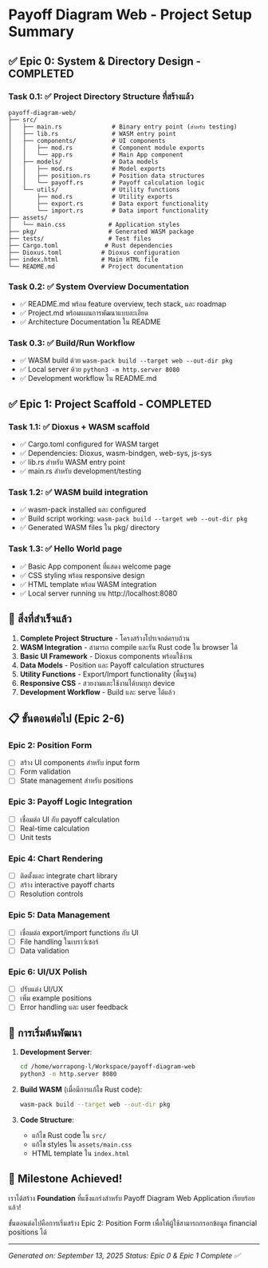 # Payoff Diagram Web - Project Setup Summary

## ✅ Epic 0: System & Directory Design - COMPLETED

### Task 0.1: ✅ Project Directory Structure ที่สร้างแล้ว
```
payoff-diagram-web/
├── src/
│   ├── main.rs              # Binary entry point (สำหรับ testing)
│   ├── lib.rs               # WASM entry point
│   ├── components/          # UI components
│   │   ├── mod.rs           # Component module exports
│   │   └── app.rs           # Main App component
│   ├── models/              # Data models
│   │   ├── mod.rs           # Model exports
│   │   ├── position.rs      # Position data structures
│   │   └── payoff.rs        # Payoff calculation logic
│   └── utils/               # Utility functions
│       ├── mod.rs           # Utility exports
│       ├── export.rs        # Data export functionality
│       └── import.rs        # Data import functionality
├── assets/
│   └── main.css            # Application styles
├── pkg/                    # Generated WASM package
├── tests/                  # Test files
├── Cargo.toml             # Rust dependencies
├── Dioxus.toml           # Dioxus configuration
├── index.html            # Main HTML file
└── README.md             # Project documentation
```

### Task 0.2: ✅ System Overview Documentation
- ✅ README.md พร้อม feature overview, tech stack, และ roadmap
- ✅ Project.md พร้อมแผนการพัฒนาแบบละเอียด
- ✅ Architecture Documentation ใน README

### Task 0.3: ✅ Build/Run Workflow
- ✅ WASM build ด้วย `wasm-pack build --target web --out-dir pkg`
- ✅ Local server ด้วย `python3 -m http.server 8080`
- ✅ Development workflow ใน README.md

## ✅ Epic 1: Project Scaffold - COMPLETED

### Task 1.1: ✅ Dioxus + WASM scaffold
- ✅ Cargo.toml configured for WASM target
- ✅ Dependencies: Dioxus, wasm-bindgen, web-sys, js-sys
- ✅ lib.rs สำหรับ WASM entry point
- ✅ main.rs สำหรับ development/testing

### Task 1.2: ✅ WASM build integration
- ✅ wasm-pack installed และ configured
- ✅ Build script working: `wasm-pack build --target web --out-dir pkg`
- ✅ Generated WASM files ใน pkg/ directory

### Task 1.3: ✅ Hello World page
- ✅ Basic App component ที่แสดง welcome page
- ✅ CSS styling พร้อม responsive design
- ✅ HTML template พร้อม WASM integration
- ✅ Local server running บน http://localhost:8080

## 🎯 สิ่งที่สำเร็จแล้ว

1. **Complete Project Structure** - โครงสร้างโปรเจกต์ครบถ้วน
2. **WASM Integration** - สามารถ compile และรัน Rust code ใน browser ได้
3. **Basic UI Framework** - Dioxus components พร้อมใช้งาน
4. **Data Models** - Position และ Payoff calculation structures
5. **Utility Functions** - Export/Import functionality (พื้นฐาน)
6. **Responsive CSS** - สวยงามและใช้งานได้บนทุก device
7. **Development Workflow** - Build และ serve ได้แล้ว

## 📋 ขั้นตอนต่อไป (Epic 2-6)

### Epic 2: Position Form
- [ ] สร้าง UI components สำหรับ input form
- [ ] Form validation
- [ ] State management สำหรับ positions

### Epic 3: Payoff Logic Integration
- [ ] เชื่อมต่อ UI กับ payoff calculation
- [ ] Real-time calculation
- [ ] Unit tests

### Epic 4: Chart Rendering
- [ ] ติดตั้งและ integrate chart library
- [ ] สร้าง interactive payoff charts
- [ ] Resolution controls

### Epic 5: Data Management
- [ ] เชื่อมต่อ export/import functions กับ UI
- [ ] File handling ในเบราว์เซอร์
- [ ] Data validation

### Epic 6: UI/UX Polish
- [ ] ปรับแต่ง UI/UX
- [ ] เพิ่ม example positions
- [ ] Error handling และ user feedback

## 🚀 การเริ่มต้นพัฒนา

1. **Development Server**:
   ```bash
   cd /home/worrapong-l/Workspace/payoff-diagram-web
   python3 -m http.server 8080
   ```

2. **Build WASM** (เมื่อมีการแก้ไข Rust code):
   ```bash
   wasm-pack build --target web --out-dir pkg
   ```

3. **Code Structure**: 
   - แก้ไข Rust code ใน `src/`
   - แก้ไข styles ใน `assets/main.css`
   - HTML template ใน `index.html`

## 🎉 Milestone Achieved!

เราได้สร้าง **Foundation** ที่แข็งแกร่งสำหรับ Payoff Diagram Web Application เรียบร้อยแล้ว! 

ขั้นตอนต่อไปคือการเริ่มสร้าง Epic 2: Position Form เพื่อให้ผู้ใช้สามารถกรอกข้อมูล financial positions ได้

---
*Generated on: September 13, 2025*
*Status: Epic 0 & Epic 1 Complete ✅*
